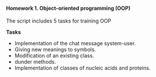 #### Homework 1. Object-oriented programming (OOP)
The script includes 5 tasks for training OOP

**Tasks**

- Implementation of the chat message system-user.
- Giving new meanings to symbols.
- Modification of an existing class.
- dunder methods.
- Implementation of classes of nucleic acids and proteins.